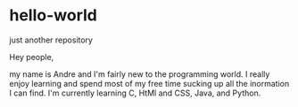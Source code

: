 # hello-world
just another repository

Hey people,

my name is Andre and I'm fairly new to the programming world. I really enjoy learning and spend most of my free time sucking up all the inormation I can find. I'm currently learning C, HtMl and CSS, Java, and Python. 
